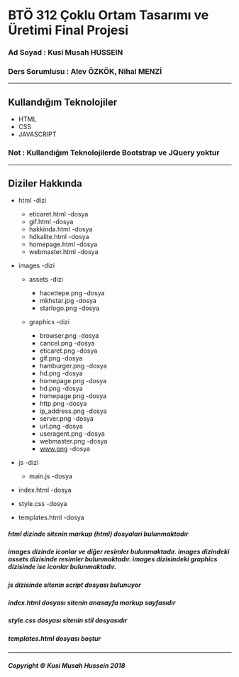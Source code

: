 # BTÖ 312 Çoklu Ortam Tasarımı ve Üretimi Final Projesi


### Ad Soyad : Kusi Musah HUSSEIN

### Ders Sorumlusu : Alev ÖZKÖK, Nihal MENZİ

***

## Kullandığım Teknolojiler

* HTML
* CSS
* JAVASCRIPT

### Not : Kullandığım Teknolojilerde Bootstrap ve JQuery yoktur

***

## Diziler Hakkında

* html -dizi

  - eticaret.html -dosya
  - gif.html -dosya
  - hakkinda.html -dosya
  - hdkalite.html -dosya
  - homepage.html -dosya
  - webmaster.html -dosya

* images -dizi

  - assets -dizi

    + hacettepe.png -dosya
    + mkhstar.jpg -dosya
    + starlogo.png -dosya

  - graphics -dizi

    + browser.png -dosya
    + cancel.png -dosya
    + eticaret.png -dosya
    + gif.png -dosya
    + hamburger.png -dosya
    + hd.png -dosya
    + homepage.png -dosya
    + hd.png -dosya
    + homepage.png -dosya
    + http.png -dosya
    + ip_address.png -dosya
    + server.png -dosya
    + url.png -dosya
    + useragent.png -dosya
    + webmaster.png -dosya
    + www.png -dosya


* js -dizi

  - main.js -dosya

* index.html -dosya
* style.css -dosya
* templates.html -dosya


##### html dizinde sitenin markup (html) dosyalari bulunmaktadır

##### images dizinde iconlar ve diğer resimler bulunmaktadır. images dizindeki assets dizisinde resimler bulunmaktadır. images dizisindeki graphics dizisinde ise iconlar bulunmaktadır.

##### js dizisinde sitenin script dosyası bulunuyor

##### index.html dosyası sitenin anasayfa markup sayfasıdır

##### style.css dosyası sitenin stil dosyasıdır

##### templates.html dosyası boştur

***

##### Copyright © Kusi Musah Hussein 2018
